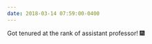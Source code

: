```yaml
---
date: 2018-03-14 07:59:00-0400
---
```


Got tenured at the rank of assistant professor! :fireworks:
